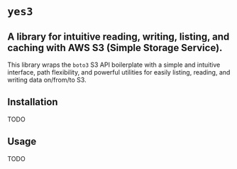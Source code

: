 # `yes3`

## A library for intuitive reading, writing, listing, and caching with AWS S3 (Simple Storage Service).

This library wraps the `boto3` S3 API boilerplate with a simple and intuitive interface, path flexibility, and powerful
utilities for easily listing, reading, and writing data on/from/to S3.

## Installation

TODO

## Usage

TODO
